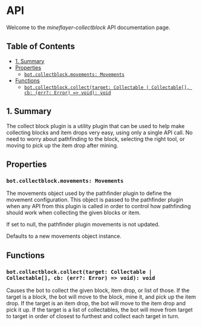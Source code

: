 # API <!-- omit in toc -->

Welcome to the *mineflayer-collectblock* API documentation page.

## Table of Contents <!-- omit in toc -->

- [1. Summary](#1-summary)
- [Properties](#properties)
  - [`bot.collectblock.movements: Movements`](#botcollectblockmovements-movements)
- [Functions](#functions)
  - [`bot.collectblock.collect(target: Collectable | Collectable[], cb: (err?: Error) => void): void`](#botcollectblockcollecttarget-collectable--collectable-cb-err-error--void-void)

## 1. Summary

The collect block plugin is a utility plugin that can be used to help make collecting blocks and item drops very easy, using only a single API call. No need to worry about pathfinding to the block, selecting the right tool, or moving to pick up the item drop after mining.

## Properties

### `bot.collectblock.movements: Movements`

The movements object used by the pathfinder plugin to define the movement configuration. This object is passed to the pathfinder plugin when any API from this plugin is called in order to control how pathfinding should work when collecting the given blocks or item.

If set to null, the pathfinder plugin movements is not updated.

Defaults to a new movements object instance.

## Functions

### `bot.collectblock.collect(target: Collectable | Collectable[], cb: (err?: Error) => void): void`

Causes the bot to collect the given block, item drop, or list of those. If the target is a block, the bot will move to the block, mine it, and pick up the item drop. If the target is an item drop, the bot will move to the item drop and pick it up. If the target is a list of collectables, the bot will move from target to target in order of closest to furthest and collect each target in turn.
